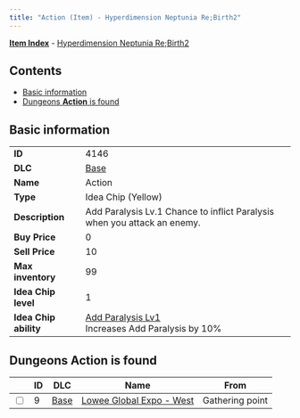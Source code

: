 ```yaml
---
title: "Action (Item) - Hyperdimension Neptunia Re;Birth2"
---
```


[**Item Index**](/neptunia/rb2/item/index.html) - [Hyperdimension Neptunia Re;Birth2](/neptunia/rb2)

## Contents

- [Basic information](#basic-information)
- [Dungeons **Action** is found](#dungeons-action-is-found)

## Basic information

|   |   |
| -- | -- |
| **ID** | 4146 |
| **DLC** | [Base](/neptunia/rb2/dlc/0-base.html) |
| **Name** | Action |
| **Type** | Idea Chip (Yellow) |
| **Description** | Add Paralysis Lv.1 Chance to inflict Paralysis when you attack an enemy. |
| **Buy Price** | 0 |
| **Sell Price** | 10 |
| **Max inventory** | 99 |
| **Idea Chip level** | 1 |
| **Idea Chip ability** | [Add Paralysis Lv1](/neptunia/rb2/ability/0-9545-add-paralysis-lv1.html)<br />Increases Add Paralysis by 10% |

## Dungeons **Action** is found

|    | ID | DLC | Name | From |
| -- | -- | --- | ---- | ---- |
| <input type="checkbox" id="rb2-dungeon-0-9" class="trackbox" /> | 9 | [Base](/neptunia/rb2/dlc/0-base.html) | [Lowee Global Expo - West](/neptunia/rb2/dungeon/0-9-lowee-global-expo-west.html) | Gathering point |